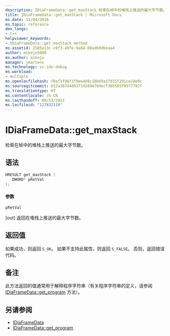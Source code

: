 ```yaml
---
description: IDiaFrameData::get_maxStack 检索在帧中的堆栈上推送的最大字节数。
title: IDiaFrameData::get_maxStack | Microsoft Docs
ms.date: 11/04/2016
ms.topic: reference
dev_langs:
- C++
helpviewer_keywords:
- IDiaFrameData::get_maxStack method
ms.assetid: 2585e13c-c0f3-49fe-9a84-08adb0dbeaa4
author: mikejo5000
ms.author: mikejo
manager: jmartens
ms.technology: vs-ide-debug
ms.workload:
- multiple
ms.openlocfilehash: f0af1f96f3f9ee468c18b89a1fd15f291ce2de0c
ms.sourcegitcommit: b12a38744db371d2894769ecf305585f9577792f
ms.translationtype: HT
ms.contentlocale: zh-CN
ms.lasthandoff: 09/13/2021
ms.locfileid: "127832110"
---
```

# <a name="idiaframedataget_maxstack"></a>IDiaFrameData::get_maxStack
检索在帧中的堆栈上推送的最大字节数。

## <a name="syntax"></a>语法

```C++
HRESULT get_maxStack ( 
   DWORD* pRetVal
);
```

#### <a name="parameters"></a>参数
 `pRetVal`

[out] 返回在堆栈上推送的最大字节数。

## <a name="return-value"></a>返回值
 如果成功，则返回 `S_OK`。 如果不支持此属性，则返回 `S_FALSE`。 否则，返回错误代码。

## <a name="remarks"></a>备注
 此方法返回的值通常用于解释程序字符串（有关程序字符串的定义，请参阅 [IDiaFrameData::get_program](../../debugger/debug-interface-access/idiaframedata-get-program.md) 方法）。

## <a name="see-also"></a>另请参阅
- [IDiaFrameData](../../debugger/debug-interface-access/idiaframedata.md)
- [IDiaFrameData::get_program](../../debugger/debug-interface-access/idiaframedata-get-program.md)
